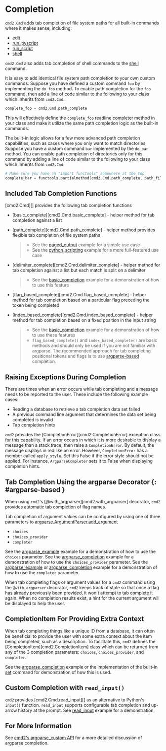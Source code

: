 # Completion

`cmd2.Cmd` adds tab completion of file system paths for all built-in commands where it makes sense,
including:

- [edit](./builtin_commands.md#edit)
- [run_pyscript](./builtin_commands.md#run_pyscript)
- [run_script](./builtin_commands.md#run_script)
- [shell](./builtin_commands.md#shell)

`cmd2.Cmd` also adds tab completion of shell commands to the [shell](./builtin_commands.md#shell)
command.

It is easy to add identical file system path completion to your own custom commands. Suppose you
have defined a custom command `foo` by implementing the `do_foo` method. To enable path completion
for the `foo` command, then add a line of code similar to the following to your class which inherits
from `cmd2.Cmd`:

```py
complete_foo = cmd2.Cmd.path_complete
```

This will effectively define the `complete_foo` readline completer method in your class and make it
utilize the same path completion logic as the built-in commands.

The built-in logic allows for a few more advanced path completion capabilities, such as cases where
you only want to match directories. Suppose you have a custom command `bar` implemented by the
`do_bar` method. You can enable path completion of directories only for this command by adding a
line of code similar to the following to your class which inherits from `cmd2.Cmd`:

```py
# Make sure you have an "import functools" somewhere at the top
complete_bar = functools.partialmethod(cmd2.Cmd.path_complete, path_filter=os.path.isdir)
```

## Included Tab Completion Functions

[cmd2.Cmd][] provides the following tab completion functions

- [basic_complete][cmd2.Cmd.basic_complete] - helper method for tab completion against a list

- [path_complete][cmd2.Cmd.path_complete] - helper method provides flexible tab completion of file
  system paths

    > - See the
    >   [paged_output](https://github.com/python-cmd2/cmd2/blob/main/examples/paged_output.py)
    >   example for a simple use case
    > - See the
    >   [python_scripting](https://github.com/python-cmd2/cmd2/blob/main/examples/python_scripting.py)
    >   example for a more full-featured use case

- [delimiter_complete][cmd2.Cmd.delimiter_complete] - helper method for tab completion against a
  list but each match is split on a delimiter

    > - See the
    >   [basic_completion](https://github.com/python-cmd2/cmd2/blob/main/examples/basic_completion.py)
    >   example for a demonstration of how to use this feature

- [flag_based_complete][cmd2.Cmd.flag_based_complete] - helper method for tab completion based on a
  particular flag preceding the token being completed

- [index_based_complete][cmd2.Cmd.index_based_complete] - helper method for tab completion based on
  a fixed position in the input string

    > - See the
    >   [basic_completion](https://github.com/python-cmd2/cmd2/blob/main/examples/basic_completion.py)
    >   example for a demonstration of how to use these features
    > - `flag_based_complete()` and `index_based_complete()` are basic methods and should only be
    >   used if you are not familiar with argparse. The recommended approach for tab completing
    >   positional tokens and flags is to use [argparse-based](#argparse-based) completion.

## Raising Exceptions During Completion

There are times when an error occurs while tab completing and a message needs to be reported to the
user. These include the following example cases:

- Reading a database to retrieve a tab completion data set failed
- A previous command line argument that determines the data set being completed is invalid
- Tab completion hints

`cmd2` provides the [CompletionError][cmd2.CompletionError] exception class for this capability. If
an error occurs in which it is more desirable to display a message than a stack trace, then raise a
`CompletionError`. By default, the message displays in red like an error. However, `CompletionError`
has a member called `apply_style`. Set this False if the error style should not be applied. For
instance, `ArgparseCompleter` sets it to False when displaying completion hints.

## Tab Completion Using the argparse Decorator {: #argparse-based }

When using `cmd2`'s [@with_argparser][cmd2.with_argparser] decorator, `cmd2` provides automatic tab
completion of flag names.

Tab completion of argument values can be configured by using one of three parameters to
[argparse.ArgumentParser.add_argument](https://docs.python.org/3/library/argparse.html#argparse.ArgumentParser.add_argument)

- `choices`
- `choices_provider`
- `completer`

See the
[argparse_example](https://github.com/python-cmd2/cmd2/blob/main/examples/argparse_example.py)
example for a demonstration of how to use the `choices` parameter. See the
[argparse_completion](https://github.com/python-cmd2/cmd2/blob/main/examples/argparse_completion.py)
example for a demonstration of how to use the `choices_provider` parameter. See the
[argparse_example](https://github.com/python-cmd2/cmd2/blob/main/examples/argparse_example.py) or
[argparse_completion](https://github.com/python-cmd2/cmd2/blob/main/examples/argparse_completion.py)
example for a demonstration of how to use the `completer` parameter.

When tab completing flags or argument values for a `cmd2` command using the `@with_argparser`
decorator, `cmd2` keeps track of state so that once a flag has already previously been provided, it
won't attempt to tab complete it again. When no completion results exist, a hint for the current
argument will be displayed to help the user.

## CompletionItem For Providing Extra Context

When tab completing things like a unique ID from a database, it can often be beneficial to provide
the user with some extra context about the item being completed, such as a description. To
facilitate this, `cmd2` defines the [CompletionItem][cmd2.CompletionItem] class which can be
returned from any of the 3 completion parameters: `choices`, `choices_provider`, and `completer`.

See the
[argparse_completion](https://github.com/python-cmd2/cmd2/blob/main/examples/argparse_completion.py)
example or the implementation of the built-in [set](./builtin_commands.md#set) command for
demonstration of how this is used.

## Custom Completion with `read_input()`

`cmd2` provides [cmd2.Cmd.read_input][] as an alternative to Python's `input()` function.
`read_input` supports configurable tab completion and up-arrow history at the prompt. See
[read_input](https://github.com/python-cmd2/cmd2/blob/main/examples/read_input.py) example for a
demonstration.

## For More Information

See [cmd2's argparse_custom API](../api/argparse_custom.md) for a more detailed discussion of
argparse completion.
